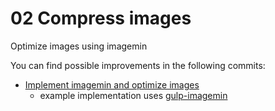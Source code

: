 # 02 Compress images

Optimize images using imagemin

You can find possible improvements in the following commits:

 - [Implement imagemin and optimize images](https://github.com/stefanjudis/webperf-101-workshop-final/commit/7af2a91998b8bb16c7326aeb713254570475535b)
   - example implementation uses [gulp-imagemin](https://github.com/sindresorhus/gulp-imagemin)